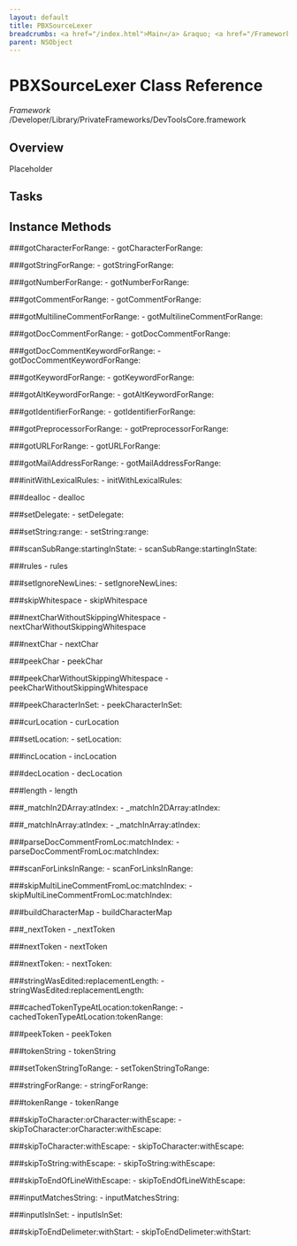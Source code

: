 ```yaml
---
layout: default
title: PBXSourceLexer
breadcrumbs: <a href="/index.html">Main</a> &raquo; <a href="/Frameworks.html">Framework</a> &raquo; <a href="/Frameworks/DevToolsCore.html">DevToolsCore</a> &raquo; PBXSourceLexer
parent: NSObject 
---
```

# PBXSourceLexer Class Reference

*Framework* /Developer/Library/PrivateFrameworks/DevToolsCore.framework

## Overview

Placeholder

## Tasks

## Instance Methods

<a name="-gotCharacterForRange:"></a>
###gotCharacterForRange:
    - gotCharacterForRange:

<a name="-gotStringForRange:"></a>
###gotStringForRange:
    - gotStringForRange:

<a name="-gotNumberForRange:"></a>
###gotNumberForRange:
    - gotNumberForRange:

<a name="-gotCommentForRange:"></a>
###gotCommentForRange:
    - gotCommentForRange:

<a name="-gotMultilineCommentForRange:"></a>
###gotMultilineCommentForRange:
    - gotMultilineCommentForRange:

<a name="-gotDocCommentForRange:"></a>
###gotDocCommentForRange:
    - gotDocCommentForRange:

<a name="-gotDocCommentKeywordForRange:"></a>
###gotDocCommentKeywordForRange:
    - gotDocCommentKeywordForRange:

<a name="-gotKeywordForRange:"></a>
###gotKeywordForRange:
    - gotKeywordForRange:

<a name="-gotAltKeywordForRange:"></a>
###gotAltKeywordForRange:
    - gotAltKeywordForRange:

<a name="-gotIdentifierForRange:"></a>
###gotIdentifierForRange:
    - gotIdentifierForRange:

<a name="-gotPreprocessorForRange:"></a>
###gotPreprocessorForRange:
    - gotPreprocessorForRange:

<a name="-gotURLForRange:"></a>
###gotURLForRange:
    - gotURLForRange:

<a name="-gotMailAddressForRange:"></a>
###gotMailAddressForRange:
    - gotMailAddressForRange:

<a name="-initWithLexicalRules:"></a>
###initWithLexicalRules:
    - initWithLexicalRules:

<a name="-dealloc"></a>
###dealloc
    - dealloc

<a name="-setDelegate:"></a>
###setDelegate:
    - setDelegate:

<a name="-setString:range:"></a>
###setString:range:
    - setString:range:

<a name="-scanSubRange:startingInState:"></a>
###scanSubRange:startingInState:
    - scanSubRange:startingInState:

<a name="-rules"></a>
###rules
    - rules

<a name="-setIgnoreNewLines:"></a>
###setIgnoreNewLines:
    - setIgnoreNewLines:

<a name="-skipWhitespace"></a>
###skipWhitespace
    - skipWhitespace

<a name="-nextCharWithoutSkippingWhitespace"></a>
###nextCharWithoutSkippingWhitespace
    - nextCharWithoutSkippingWhitespace

<a name="-nextChar"></a>
###nextChar
    - nextChar

<a name="-peekChar"></a>
###peekChar
    - peekChar

<a name="-peekCharWithoutSkippingWhitespace"></a>
###peekCharWithoutSkippingWhitespace
    - peekCharWithoutSkippingWhitespace

<a name="-peekCharacterInSet:"></a>
###peekCharacterInSet:
    - peekCharacterInSet:

<a name="-curLocation"></a>
###curLocation
    - curLocation

<a name="-setLocation:"></a>
###setLocation:
    - setLocation:

<a name="-incLocation"></a>
###incLocation
    - incLocation

<a name="-decLocation"></a>
###decLocation
    - decLocation

<a name="-length"></a>
###length
    - length

<a name="-_matchIn2DArray:atIndex:"></a>
###_matchIn2DArray:atIndex:
    - _matchIn2DArray:atIndex:

<a name="-_matchInArray:atIndex:"></a>
###_matchInArray:atIndex:
    - _matchInArray:atIndex:

<a name="-parseDocCommentFromLoc:matchIndex:"></a>
###parseDocCommentFromLoc:matchIndex:
    - parseDocCommentFromLoc:matchIndex:

<a name="-scanForLinksInRange:"></a>
###scanForLinksInRange:
    - scanForLinksInRange:

<a name="-skipMultiLineCommentFromLoc:matchIndex:"></a>
###skipMultiLineCommentFromLoc:matchIndex:
    - skipMultiLineCommentFromLoc:matchIndex:

<a name="-buildCharacterMap"></a>
###buildCharacterMap
    - buildCharacterMap

<a name="-_nextToken"></a>
###_nextToken
    - _nextToken

<a name="-nextToken"></a>
###nextToken
    - nextToken

<a name="-nextToken:"></a>
###nextToken:
    - nextToken:

<a name="-stringWasEdited:replacementLength:"></a>
###stringWasEdited:replacementLength:
    - stringWasEdited:replacementLength:

<a name="-cachedTokenTypeAtLocation:tokenRange:"></a>
###cachedTokenTypeAtLocation:tokenRange:
    - cachedTokenTypeAtLocation:tokenRange:

<a name="-peekToken"></a>
###peekToken
    - peekToken

<a name="-tokenString"></a>
###tokenString
    - tokenString

<a name="-setTokenStringToRange:"></a>
###setTokenStringToRange:
    - setTokenStringToRange:

<a name="-stringForRange:"></a>
###stringForRange:
    - stringForRange:

<a name="-tokenRange"></a>
###tokenRange
    - tokenRange

<a name="-skipToCharacter:orCharacter:withEscape:"></a>
###skipToCharacter:orCharacter:withEscape:
    - skipToCharacter:orCharacter:withEscape:

<a name="-skipToCharacter:withEscape:"></a>
###skipToCharacter:withEscape:
    - skipToCharacter:withEscape:

<a name="-skipToString:withEscape:"></a>
###skipToString:withEscape:
    - skipToString:withEscape:

<a name="-skipToEndOfLineWithEscape:"></a>
###skipToEndOfLineWithEscape:
    - skipToEndOfLineWithEscape:

<a name="-inputMatchesString:"></a>
###inputMatchesString:
    - inputMatchesString:

<a name="-inputIsInSet:"></a>
###inputIsInSet:
    - inputIsInSet:

<a name="-skipToEndDelimeter:withStart:"></a>
###skipToEndDelimeter:withStart:
    - skipToEndDelimeter:withStart:

